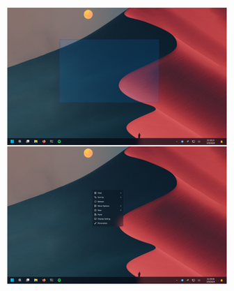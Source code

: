 ![Alt text](media/W11_Drag.png?raw=true "Title")
![Alt text](media/W11_RClick.png?raw=true "Title")
